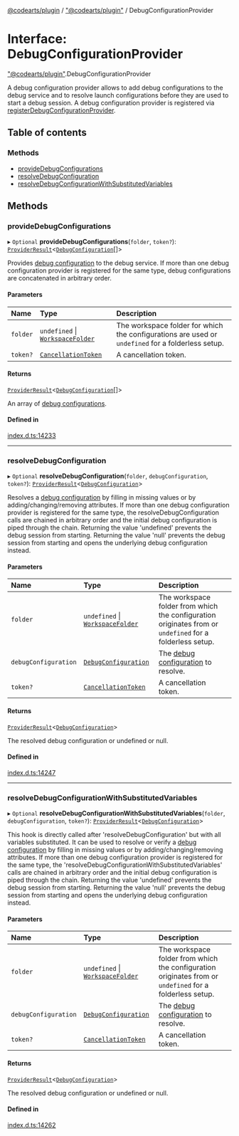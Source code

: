 [@codearts/plugin](../README.md) / ["@codearts/plugin"](../modules/_codearts_plugin_.md) / DebugConfigurationProvider

# Interface: DebugConfigurationProvider

["@codearts/plugin"](../modules/_codearts_plugin_.md).DebugConfigurationProvider

A debug configuration provider allows to add debug configurations to the debug service
and to resolve launch configurations before they are used to start a debug session.
A debug configuration provider is registered via [registerDebugConfigurationProvider](../modules/codearts_plugin_.debug.md#registerdebugconfigurationprovider).

## Table of contents

### Methods

- [provideDebugConfigurations](codearts_plugin_.DebugConfigurationProvider.md#providedebugconfigurations)
- [resolveDebugConfiguration](codearts_plugin_.DebugConfigurationProvider.md#resolvedebugconfiguration)
- [resolveDebugConfigurationWithSubstitutedVariables](codearts_plugin_.DebugConfigurationProvider.md#resolvedebugconfigurationwithsubstitutedvariables)

## Methods

### provideDebugConfigurations

▸ `Optional` **provideDebugConfigurations**(`folder`, `token?`): [`ProviderResult`](../modules/_codearts_plugin_.md#providerresult)<[`DebugConfiguration`](codearts_plugin_.DebugConfiguration.md)[]\>

Provides [debug configuration](codearts_plugin_.DebugConfiguration.md) to the debug service. If more than one debug configuration provider is
registered for the same type, debug configurations are concatenated in arbitrary order.

#### Parameters

| Name | Type | Description |
| :------ | :------ | :------ |
| `folder` | `undefined` \| [`WorkspaceFolder`](codearts_plugin_.WorkspaceFolder.md) | The workspace folder for which the configurations are used or `undefined` for a folderless setup. |
| `token?` | [`CancellationToken`](codearts_plugin_.CancellationToken.md) | A cancellation token. |

#### Returns

[`ProviderResult`](../modules/_codearts_plugin_.md#providerresult)<[`DebugConfiguration`](codearts_plugin_.DebugConfiguration.md)[]\>

An array of [debug configurations](codearts_plugin_.DebugConfiguration.md).

#### Defined in

[index.d.ts:14233](https://github.com/huaweicloud/cloudide-plugin-api/blob/a055dd0/index.d.ts#L14233)

___

### resolveDebugConfiguration

▸ `Optional` **resolveDebugConfiguration**(`folder`, `debugConfiguration`, `token?`): [`ProviderResult`](../modules/_codearts_plugin_.md#providerresult)<[`DebugConfiguration`](codearts_plugin_.DebugConfiguration.md)\>

Resolves a [debug configuration](codearts_plugin_.DebugConfiguration.md) by filling in missing values or by adding/changing/removing attributes.
If more than one debug configuration provider is registered for the same type, the resolveDebugConfiguration calls are chained
in arbitrary order and the initial debug configuration is piped through the chain.
Returning the value 'undefined' prevents the debug session from starting.
Returning the value 'null' prevents the debug session from starting and opens the underlying debug configuration instead.

#### Parameters

| Name | Type | Description |
| :------ | :------ | :------ |
| `folder` | `undefined` \| [`WorkspaceFolder`](codearts_plugin_.WorkspaceFolder.md) | The workspace folder from which the configuration originates from or `undefined` for a folderless setup. |
| `debugConfiguration` | [`DebugConfiguration`](codearts_plugin_.DebugConfiguration.md) | The [debug configuration](codearts_plugin_.DebugConfiguration.md) to resolve. |
| `token?` | [`CancellationToken`](codearts_plugin_.CancellationToken.md) | A cancellation token. |

#### Returns

[`ProviderResult`](../modules/_codearts_plugin_.md#providerresult)<[`DebugConfiguration`](codearts_plugin_.DebugConfiguration.md)\>

The resolved debug configuration or undefined or null.

#### Defined in

[index.d.ts:14247](https://github.com/huaweicloud/cloudide-plugin-api/blob/a055dd0/index.d.ts#L14247)

___

### resolveDebugConfigurationWithSubstitutedVariables

▸ `Optional` **resolveDebugConfigurationWithSubstitutedVariables**(`folder`, `debugConfiguration`, `token?`): [`ProviderResult`](../modules/_codearts_plugin_.md#providerresult)<[`DebugConfiguration`](codearts_plugin_.DebugConfiguration.md)\>

This hook is directly called after 'resolveDebugConfiguration' but with all variables substituted.
It can be used to resolve or verify a [debug configuration](codearts_plugin_.DebugConfiguration.md) by filling in missing values or by adding/changing/removing attributes.
If more than one debug configuration provider is registered for the same type, the 'resolveDebugConfigurationWithSubstitutedVariables' calls are chained
in arbitrary order and the initial debug configuration is piped through the chain.
Returning the value 'undefined' prevents the debug session from starting.
Returning the value 'null' prevents the debug session from starting and opens the underlying debug configuration instead.

#### Parameters

| Name | Type | Description |
| :------ | :------ | :------ |
| `folder` | `undefined` \| [`WorkspaceFolder`](codearts_plugin_.WorkspaceFolder.md) | The workspace folder from which the configuration originates from or `undefined` for a folderless setup. |
| `debugConfiguration` | [`DebugConfiguration`](codearts_plugin_.DebugConfiguration.md) | The [debug configuration](codearts_plugin_.DebugConfiguration.md) to resolve. |
| `token?` | [`CancellationToken`](codearts_plugin_.CancellationToken.md) | A cancellation token. |

#### Returns

[`ProviderResult`](../modules/_codearts_plugin_.md#providerresult)<[`DebugConfiguration`](codearts_plugin_.DebugConfiguration.md)\>

The resolved debug configuration or undefined or null.

#### Defined in

[index.d.ts:14262](https://github.com/huaweicloud/cloudide-plugin-api/blob/a055dd0/index.d.ts#L14262)
